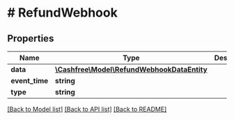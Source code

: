 # # RefundWebhook

## Properties

Name | Type | Description | Notes
------------ | ------------- | ------------- | -------------
**data** | [**\Cashfree\Model\RefundWebhookDataEntity**](RefundWebhookDataEntity.md) |  | [optional]
**event_time** | **string** |  | [optional]
**type** | **string** |  | [optional]

[[Back to Model list]](../../README.md#models) [[Back to API list]](../../README.md#endpoints) [[Back to README]](../../README.md)
